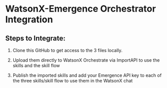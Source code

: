 # WatsonX-Emergence Orchestrator Integration

## Steps to Integrate:
1. Clone this GitHub to get access to the 3 files locally.

2. Upload them directly to WatsonX Orchestrate via ImportAPI to use the skills and the skill flow

3. Publish the imported skills and add your Emergence API key to each of the three skills/skill flow to use them in the WatsonX chat

